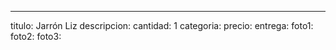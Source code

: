 ---
titulo: Jarrón Liz
descripcion: 
cantidad: 1
categoria: 
precio: 
entrega: 
foto1: 
foto2: 
foto3: 
